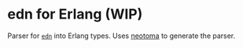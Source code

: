 # edn for Erlang (WIP)

Parser for [`edn`](//github.com/edn-format/edn) into Erlang types. Uses
[neotoma](/seancribbs/neotoma) to generate the parser.
